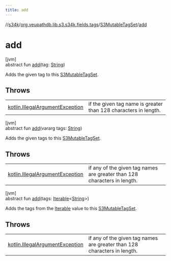 ```yaml
---
title: add
---
```

//[s34k](../../../index.html)/[org.veupathdb.lib.s3.s34k.fields.tags](../index.html)/[S3MutableTagSet](index.html)/[add](add.html)



# add



[jvm]\
abstract fun [add](add.html)(tag: [String](https://kotlinlang.org/api/latest/jvm/stdlib/kotlin/-string/index.html))



Adds the given tag to this [S3MutableTagSet](index.html).



## Throws


| | |
|---|---|
| [kotlin.IllegalArgumentException](https://kotlinlang.org/api/latest/jvm/stdlib/kotlin/-illegal-argument-exception/index.html) | if the given tag name is greater than 128 characters in length. |




[jvm]\
abstract fun [add](add.html)(vararg tags: [String](https://kotlinlang.org/api/latest/jvm/stdlib/kotlin/-string/index.html))



Adds the given tags to this [S3MutableTagSet](index.html).



## Throws


| | |
|---|---|
| [kotlin.IllegalArgumentException](https://kotlinlang.org/api/latest/jvm/stdlib/kotlin/-illegal-argument-exception/index.html) | if any of the given tag names are greater than 128 characters in length. |




[jvm]\
abstract fun [add](add.html)(tags: [Iterable](https://kotlinlang.org/api/latest/jvm/stdlib/kotlin.collections/-iterable/index.html)&lt;[String](https://kotlinlang.org/api/latest/jvm/stdlib/kotlin/-string/index.html)&gt;)



Adds the tags from the [Iterable](https://kotlinlang.org/api/latest/jvm/stdlib/kotlin.collections/-iterable/index.html) value to this [S3MutableTagSet](index.html).



## Throws


| | |
|---|---|
| [kotlin.IllegalArgumentException](https://kotlinlang.org/api/latest/jvm/stdlib/kotlin/-illegal-argument-exception/index.html) | if any of the given tag names are greater than 128 characters in length. |



